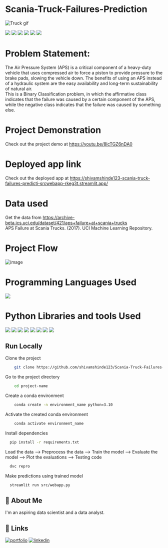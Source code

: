 # Scania-Truck-Failures-Prediction

![Truck gif](https://i.pinimg.com/originals/c6/c7/32/c6c7322df1086fd6b8b3a488c9107ee7.gif)

![](https://img.shields.io/github/last-commit/shivamshinde123/Scania-Truck-Failures-Prediction)
![](https://img.shields.io/github/languages/count/shivamshinde123/Scania-Truck-Failures-Prediction)
![](https://img.shields.io/github/languages/top/shivamshinde123/Scania-Truck-Failures-Prediction)
![](https://img.shields.io/github/repo-size/shivamshinde123/Scania-Truck-Failures-Prediction)
![](https://img.shields.io/github/directory-file-count/shivamshinde123/Scania-Truck-Failures-Prediction)
![](https://img.shields.io/github/license/shivamshinde123/Scania-Truck-Failures-Prediction)

# Problem Statement:
The Air Pressure System (APS) is a critical component of a heavy-duty vehicle that 
uses compressed air to force a piston to provide pressure to the brake pads, slowing 
the vehicle down. The benefits of using an APS instead of a hydraulic system are the 
easy availability and long-term sustainability of natural air.  
This is a Binary Classification problem, in which the affirmative class indicates that the 
failure was caused by a certain component of the APS, while the negative class 
indicates that the failure was caused by something else.

# Project Demonstration

Check out the project demo at https://youtu.be/8IcTGZ6nDA0

# Deployed app link

Check out the deployed app at https://shivamshinde123-scania-truck-failures-predicti-srcwebapp-rkeg3t.streamlit.app/

# Data used

Get the data from https://archive-beta.ics.uci.edu/dataset/421/aps+failure+at+scania+trucks  
APS Failure at Scania Trucks. (2017). UCI Machine Learning Repository.

# Project Flow

![image](https://user-images.githubusercontent.com/54674972/220174327-2f17ccfe-fad0-475f-a590-3121cca05c37.png)

# Programming Languages Used
<img src = "https://img.shields.io/badge/-Python-3776AB?style=flat&logo=Python&logoColor=white">


# Python Libraries and tools Used
<img src="http://img.shields.io/badge/-Git-F05032?style=flat&logo=git&logoColor=FFFFFF"> <img src = "https://img.shields.io/badge/-NumPy-013243?style=flat&logo=NumPy&logoColor=white"> <img src = "https://img.shields.io/badge/-Pandas-150458?style=flat&logo=pandas&logoColor=white"> <img src = "https://img.shields.io/badge/-Matplotlib-FF6666?style=flat&logoColor=white"> <img src = "https://img.shields.io/badge/-Seaborn-5A20CB?style=flat&logoColor=white"> <img src="http://img.shields.io/badge/-sklearn-F7931E?style=flat&logo=scikit-learn&logoColor=FFFFFF">  <img src = "https://img.shields.io/badge/-Streamlit-FF4B4B?style=flat&logo=Streamlit&logoColor=white">  <img src="http://img.shields.io/badge/-DVC-945DD6?style=flat&logo=DVC&logoColor=FFFFFF">

## Run Locally

Clone the project

```bash
    git clone https://github.com/shivamshinde123/Scania-Truck-Failures-Prediction.git
```

Go to the project directory

```bash
    cd project-name
```

Create a conda environment

```bash
    conda create -n environment_name python=3.10
```

Activate the created conda environment

```bash
    conda activate environment_name
```

Install dependencies

```bash
  pip install -r requirements.txt
```

Load the data --> Preprocess the data --> Train the model --> Evaluate the model --> Plot the evaluations --> Testing code

```bash
  dvc repro
```
Make predictions using trained model

```bash
  streamlit run src/webapp.py
```

## 🚀 About Me
I'm an aspiring data scientist and a data analyst.


## 🔗 Links
[![portfolio](https://img.shields.io/badge/my_portfolio-000?style=for-the-badge&logo=ko-fi&logoColor=white)](http://shivamdshinde.com/)
[![linkedin](https://img.shields.io/badge/linkedin-0A66C2?style=for-the-badge&logo=linkedin&logoColor=white)](https://www.linkedin.com/in/shivamds92722/)
